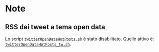 # Note

## RSS dei tweet a tema open data

Lo script [`twitterOpenDataHotPosts.sh`](./script/twitterOpenDataHotPosts/twitterOpenDataHotPosts.sh) è stato disabilitato. Quello attivo è: [`twitterOpenDataHotPosts_tw.sh`](./script/twitterOpenDataHotPosts/twitterOpenDataHotPosts_tw.sh).
